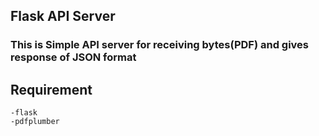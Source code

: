 ## Flask API Server
### This is Simple API server for receiving bytes(PDF) and gives response of JSON format

## Requirement
    -flask
    -pdfplumber

